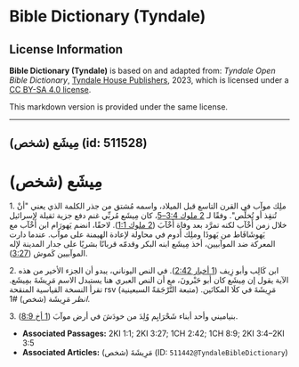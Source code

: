 # Bible Dictionary (Tyndale)

## License Information

**Bible Dictionary (Tyndale)** is based on and adapted from: _Tyndale Open Bible Dictionary_, [Tyndale House Publishers](https://tyndaleopenresources.com/), 2023, which is licensed under a [CC BY-SA 4.0 license](https://creativecommons.org/licenses/by-sa/4.0/legalcode.en).

This markdown version is provided under the same license.



--------------------------------

## مِيشَع (شخص) (id: 511528)

مِيشَع (شخص)
============

1\. ملِك موآب في القرن التاسع قبل الميلاد، واسمه مُشتق من جذر الكلمة الذي يعني "أنْ تُنقِذ أو تُخلِّص". وفقًا لـ [2 ملوك 3:4–5](https://ref.ly/2Kgs3:4-2Kgs3:5)، كان مِيشَع مُربِّي غنم دفع جزية ثقيلة لإسرائيل خلال زمن أَخْآب لكنه تمرَّد بعد وفاة أَخْآبَ ([2 ملوك 1:1](https://ref.ly/2Kgs1:1)). لاحقًا، انضم يَهورَام ابن أَخْآب مع يَهوشَافَاط من يَهوذَا وملِك أَدوم في محاولة لإعادة الهيمنة على موآب. عندما دارت المعركة ضد الموآبيين، أخذ مِيشَع ابنه البكر وقدمّه قربانًا بشريًا على جدار المدينة لإله الموآبيين كَموش ([3:27](https://ref.ly/2Kgs3:27)).

2\. ابن كَالِب وأبو زِيف ([1 أخبار 2:42](https://ref.ly/1Chr2:42)). في النص اليوناني، يبدو أن الجزء الأخير من هذه الآية يقول إن مِيشَع كان أبو حَبْرونَ، مع أن النص العبري هنا يستبدل الاسم مَرِيشَةَ بمِيشَع. تقرأ النسخة القياسية المنقحة rsv (متبعة التَّرْجَمَةً السبعينية) مَرِيشَةَ في كلَا المكانَين. *انظر* مَرِيشَة (شخص) \#1.

3\. بنياميني وأحد أبناء شَحْرَايِم وُلِدَ من خودَشَ في أرض موآبَ ([1 أخ 8:9](https://ref.ly/1Chr8:9)).

* **Associated Passages:** 2KI 1:1; 2KI 3:27; 1CH 2:42; 1CH 8:9; 2KI 3:4–2KI 3:5
* **Associated Articles:** مَرِيشَةَ (شخص) (ID: `511442@TyndaleBibleDictionary`)

